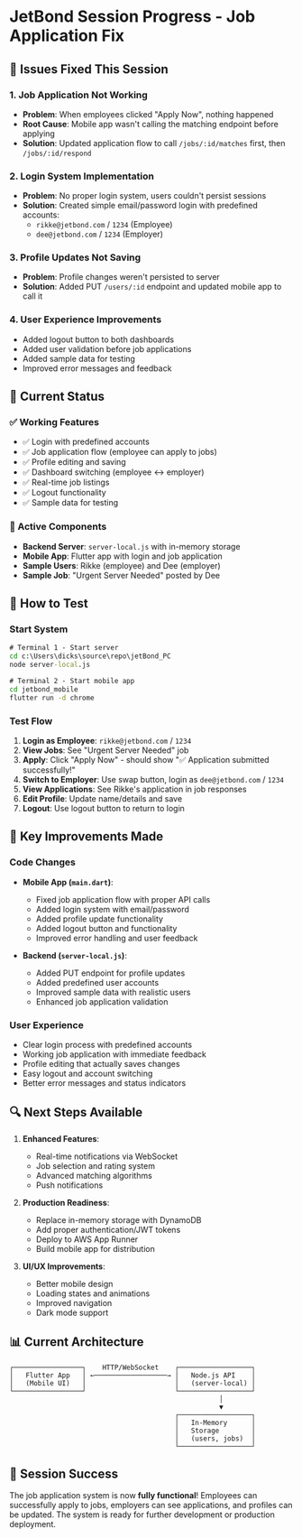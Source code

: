 # JetBond Session Progress - Job Application Fix

## 🔧 **Issues Fixed This Session**

### **1. Job Application Not Working**
- **Problem**: When employees clicked "Apply Now", nothing happened
- **Root Cause**: Mobile app wasn't calling the matching endpoint before applying
- **Solution**: Updated application flow to call `/jobs/:id/matches` first, then `/jobs/:id/respond`

### **2. Login System Implementation**
- **Problem**: No proper login system, users couldn't persist sessions
- **Solution**: Created simple email/password login with predefined accounts:
  - `rikke@jetbond.com` / `1234` (Employee)
  - `dee@jetbond.com` / `1234` (Employer)

### **3. Profile Updates Not Saving**
- **Problem**: Profile changes weren't persisted to server
- **Solution**: Added PUT `/users/:id` endpoint and updated mobile app to call it

### **4. User Experience Improvements**
- Added logout button to both dashboards
- Added user validation before job applications
- Added sample data for testing
- Improved error messages and feedback

## 🚀 **Current Status**

### **✅ Working Features**
- ✅ Login with predefined accounts
- ✅ Job application flow (employee can apply to jobs)
- ✅ Profile editing and saving
- ✅ Dashboard switching (employee ↔ employer)
- ✅ Real-time job listings
- ✅ Logout functionality
- ✅ Sample data for testing

### **🔄 Active Components**
- **Backend Server**: `server-local.js` with in-memory storage
- **Mobile App**: Flutter app with login and job application
- **Sample Users**: Rikke (employee) and Dee (employer)
- **Sample Job**: "Urgent Server Needed" posted by Dee

## 📱 **How to Test**

### **Start System**
```cmd
# Terminal 1 - Start server
cd c:\Users\dicks\source\repo\jetBond_PC
node server-local.js

# Terminal 2 - Start mobile app
cd jetbond_mobile
flutter run -d chrome
```

### **Test Flow**
1. **Login as Employee**: `rikke@jetbond.com` / `1234`
2. **View Jobs**: See "Urgent Server Needed" job
3. **Apply**: Click "Apply Now" - should show "✅ Application submitted successfully!"
4. **Switch to Employer**: Use swap button, login as `dee@jetbond.com` / `1234`
5. **View Applications**: See Rikke's application in job responses
6. **Edit Profile**: Update name/details and save
7. **Logout**: Use logout button to return to login

## 🎯 **Key Improvements Made**

### **Code Changes**
- **Mobile App (`main.dart`)**:
  - Fixed job application flow with proper API calls
  - Added login system with email/password
  - Added profile update functionality
  - Added logout button and functionality
  - Improved error handling and user feedback

- **Backend (`server-local.js`)**:
  - Added PUT endpoint for profile updates
  - Added predefined user accounts
  - Improved sample data with realistic users
  - Enhanced job application validation

### **User Experience**
- Clear login process with predefined accounts
- Working job application with immediate feedback
- Profile editing that actually saves changes
- Easy logout and account switching
- Better error messages and status indicators

## 🔍 **Next Steps Available**

1. **Enhanced Features**:
   - Real-time notifications via WebSocket
   - Job selection and rating system
   - Advanced matching algorithms
   - Push notifications

2. **Production Readiness**:
   - Replace in-memory storage with DynamoDB
   - Add proper authentication/JWT tokens
   - Deploy to AWS App Runner
   - Build mobile app for distribution

3. **UI/UX Improvements**:
   - Better mobile design
   - Loading states and animations
   - Improved navigation
   - Dark mode support

## 📊 **Current Architecture**

```
┌─────────────────┐    HTTP/WebSocket    ┌──────────────────┐
│   Flutter App   │ ←──────────────────→ │   Node.js API    │
│   (Mobile UI)   │                      │   (server-local) │
└─────────────────┘                      └──────────────────┘
                                                    │
                                                    ▼
                                         ┌──────────────────┐
                                         │   In-Memory      │
                                         │   Storage        │
                                         │   (users, jobs)  │
                                         └──────────────────┘
```

## 🎉 **Session Success**

The job application system is now **fully functional**! Employees can successfully apply to jobs, employers can see applications, and profiles can be updated. The system is ready for further development or production deployment.